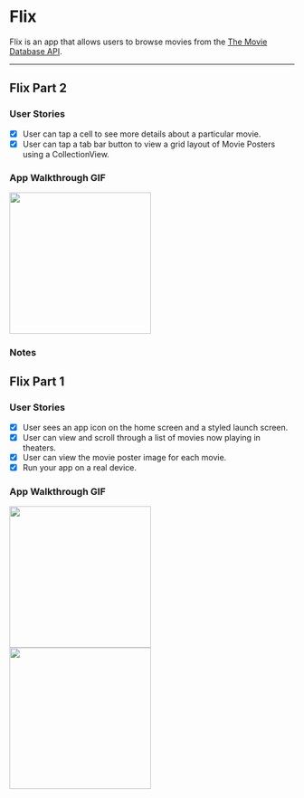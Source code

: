 # Flix

Flix is an app that allows users to browse movies from the [The Movie Database API](http://docs.themoviedb.apiary.io/#).

---
## Flix Part 2

### User Stories

- [x] User can tap a cell to see more details about a particular movie.
- [x] User can tap a tab bar button to view a grid layout of Movie Posters using a CollectionView.

### App Walkthrough GIF

<img src="http://g.recordit.co/RH4UforPzQ.gif" width=250><br>

### Notes


## Flix Part 1

### User Stories

- [x] User sees an app icon on the home screen and a styled launch screen.
- [x] User can view and scroll through a list of movies now playing in theaters.
- [x] User can view the movie poster image for each movie.
- [x] Run your app on a real device.

### App Walkthrough GIF

<img src="http://g.recordit.co/aE6JlcoNp0.gif" width=250><br>
<img src="http://g.recordit.co/GlqELgEb3q.gif" width=250><br>


